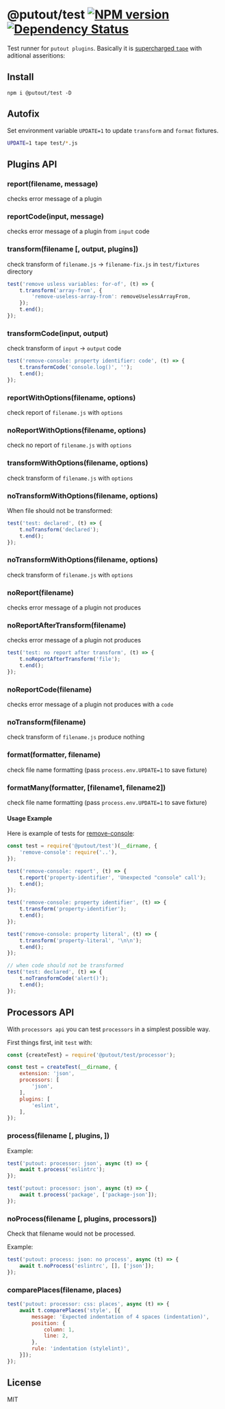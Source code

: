 # @putout/test [![NPM version][NPMIMGURL]][NPMURL] [![Dependency Status][DependencyStatusIMGURL]][DependencyStatusURL]

[NPMIMGURL]:                https://img.shields.io/npm/v/@putout/test.svg?style=flat&longCache=true
[NPMURL]:                   https://npmjs.org/package/@putout/test"npm"

[DependencyStatusURL]:      https://david-dm.org/coderaiser/putout?path=packages/test-runner
[DependencyStatusIMGURL]:   https://david-dm.org/coderaiser/putout.svg?path=packages/test-runner

Test runner for `putout plugins`. Basically it is [supercharged `tape`](https://github.com/coderaiser/supertape) with aditional asseritions:

## Install

```
npm i @putout/test -D
```

## Autofix

Set environment variable `UPDATE=1` to update `transform` and `format` fixtures.

```sh
UPDATE=1 tape test/*.js
```

## Plugins API

### report(filename, message)
checks error message of a plugin

### reportCode(input, message)
checks error message of a plugin from `input` code

### transform(filename [, output, plugins])
check transform of `filename.js` -> `filename-fix.js` in `test/fixtures` directory

```js
test('remove usless variables: for-of', (t) => {
    t.transform('array-from', {
        'remove-useless-array-from': removeUselessArrayFrom,
    });
    t.end();
});
```

### transformCode(input, output)
check transform of `input` -> `output` code

```js
test('remove-console: property identifier: code', (t) => {
    t.transformCode('console.log()', '');
    t.end();
});
```

### reportWithOptions(filename, options)
check report of `filename.js` with `options`

### noReportWithOptions(filename, options)
check no report of `filename.js` with `options`

### transformWithOptions(filename, options)
check transform of `filename.js` with `options`

### noTransformWithOptions(filename, options)

When file should not be transformed:

```js
test('test: declared', (t) => {
    t.noTransform('declared');
    t.end();
});
```

### noTransformWithOptions(filename, options)
check transform of `filename.js` with `options`

### noReport(filename)
checks error message of a plugin not produces

### noReportAfterTransform(filename)
checks error message of a plugin not produces

```js
test('test: no report after transform', (t) => {
    t.noReportAfterTransform('file');
    t.end();
});
```

### noReportCode(filename)
checks error message of a plugin not produces with a `code`

### noTransform(filename)
check transform of `filename.js` produce nothing

### format(formatter, filename)
check file name formatting (pass `process.env.UPDATE=1` to save fixture)

### formatMany(formatter, [filename1, filename2])
check file name formatting (pass `process.env.UPDATE=1` to save fixture)

#### Usage Example

Here is example of tests for [remove-console](https://github.com/coderaiser/putout/tree/master/packages/plugin-remove-console):

```js
const test = require('@putout/test')(__dirname, {
    'remove-console': require('..'),
});

test('remove-console: report', (t) => {
    t.report('property-identifier', 'Unexpected "console" call');
    t.end();
});

test('remove-console: property identifier', (t) => {
    t.transform('property-identifier');
    t.end();
});

test('remove-console: property literal', (t) => {
    t.transform('property-literal', '\n\n');
    t.end();
});

// when code should not be transformed
test('test: declared', (t) => {
    t.noTransformCode('alert()');
    t.end();
});
```

## Processors API

With `processors api` you can test `processors` in a simplest possible way.

First things first, init `test` with:

```js
const {createTest} = require('@putout/test/processor');

const test = createTest(__dirname, {
    extension: 'json',
    processors: [
        'json',
    ],
    plugins: [
        'eslint',
    ],
});

```

### process(filename [, plugins, ])

Example:

```js
test('putout: processor: json', async (t) => {
    await t.process('eslintrc');
});

test('putout: processor: json', async (t) => {
    await t.process('package', ['package-json']);
});
```

### noProcess(filename [, plugins, processors])

Check that filename would not be processed.

Example:

```js
test('putout: process: json: no process', async (t) => {
    await t.noProcess('eslintrc', [], ['json']);
});
```

### comparePlaces(filename, places)

```js
test('putout: processor: css: places', async (t) => {
    await t.comparePlaces('style', [{
        message: 'Expected indentation of 4 spaces (indentation)',
        position: {
            column: 1,
            line: 2,
        },
        rule: 'indentation (stylelint)',
    }]);
});
```

## License

MIT

